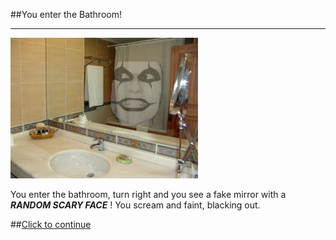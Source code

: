 ##You enter the Bathroom!

---

![](Scary-mirror.png)

You enter the bathroom, turn right and you see a fake mirror with a _**RANDOM SCARY FACE**_ ! You scream and faint, blacking out.
  
##[Click to continue](../../fin.md)